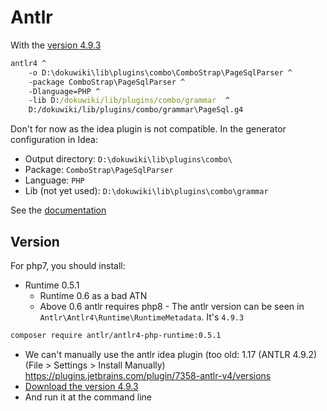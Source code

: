 # Antlr


With the [version 4.9.3](#version)
```cmd
antlr4 ^
    -o D:\dokuwiki\lib\plugins\combo\ComboStrap\PageSqlParser ^
    -package ComboStrap\PageSqlParser ^
    -Dlanguage=PHP ^
    -lib D:/dokuwiki/lib/plugins/combo/grammar  ^
    D:/dokuwiki/lib/plugins/combo/grammar\PageSql.g4
```


Don't for now as the idea plugin is not compatible. In the generator configuration in Idea:
  * Output directory: `D:\dokuwiki\lib\plugins\combo\`
  * Package: `ComboStrap\PageSqlParser`
  * Language: `PHP`
  * Lib (not yet used): `D:\dokuwiki\lib\plugins\combo\grammar`

See the [documentation](https://datacadamia.com/antlr/idea#test_antlr_rule)


## Version


For php7, you should install:
  * Runtime 0.5.1
    * Runtime 0.6 as a bad ATN
    * Above 0.6 antlr requires php8 - The antlr version can be seen in `Antlr\Antlr4\Runtime\RuntimeMetadata`. It's `4.9.3`
```bash
composer require antlr/antlr4-php-runtime:0.5.1
```
  * We can't manually use the antlr idea plugin (too old: 1.17 (ANTLR 4.9.2) (File > Settings > Install Manually)
https://plugins.jetbrains.com/plugin/7358-antlr-v4/versions
  * [Download the version 4.9.3](https://github.com/antlr/website-antlr4/blob/gh-pages/download/antlr-4.9.3-complete.jar)
  * And run it at the command line
